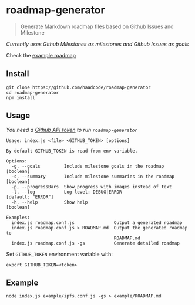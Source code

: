 # roadmap-generator

> Generate Markdown roadmap files based on Github Issues and Milestone

*Currently uses Github Milestones as milestones and Github Issues as goals*

Check the [example roadmap](https://github.com/haadcode/roadmap-generator/blob/master/example/ROADMAP.md#ipfs-roadmap)
## Install
```
git clone https://github.com/haadcode/roadmap-generator
cd roadmap-generator
npm install
```

## Usage

*You need a [Github API token](https://help.github.com/articles/creating-an-access-token-for-command-line-use/) to run `roadmap-generator`*

```
Usage: index.js <file> <GITHUB_TOKEN> [options]

By default GITHUB_TOKEN is read from env variable.

Options:
  -g, --goals         Include milestone goals in the roadmap           [boolean]
  -s, --summary       Include milestone summaries in the roadmap       [boolean]
  -p, --progressBars  Show progress with images instead of text
  -l, --log           Log level: DEBUG|ERROR                  [default: "ERROR"]
  -h, --help          Show help                                        [boolean]

Examples:
  index.js roadmap.conf.js               Output a generated roadmap
  index.js roadmap.conf.js > ROADMAP.md  Output the generated roadmap to
                                         ROADMAP.md
  index.js roadmap.conf.js -gs           Generate detailed roadmap
```

Set `GITHUB_TOKEN` environment variable with:
```
export GITHUB_TOKEN=<token>
```

## Example
```
node index.js example/ipfs.conf.js -gs > example/ROADMAP.md
```
